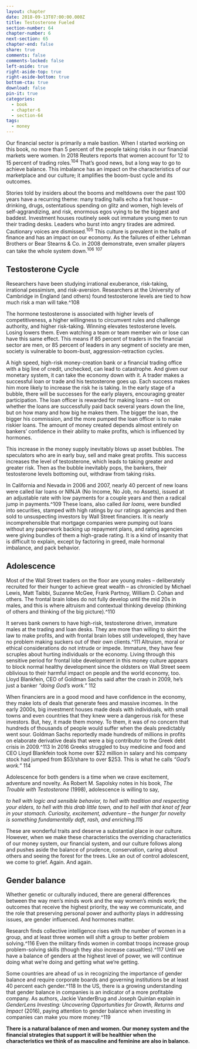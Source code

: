 ```yaml
---
layout: chapter
date: 2018-09-13T07:00:00.000Z
title: Testosterone Fueled
section-number: 64
chapter-number: 6
next-section: 65
chapter-end: false
share: true
comments: false
comments-locked: false
left-aside: true
right-aside-top: true
right-aside-bottom: true
bottom-cta: true
download: false
pin-it: true
categories:
  - book
  - chapter-6
  - section-64
tags:
  - money
---
```

Our financial sector is primarily a male bastion. When I started
working on this book, no more than 5 percent of the people taking
risks in our financial markets were women. In 2018 Reuters reports
that women account for 12 to 15 percent of trading roles.<sup>104</sup> That’s
good news, but a long way to go to achieve balance. This imbalance
has an impact on the characteristics of our marketplace and our
culture; it amplifies the boom-bust cycle and its outcomes.

Stories told by insiders about the booms and meltdowns over the
past 100 years have a recurring theme: many trading halls echo a frat
house – drinking, drugs, ostentatious spending on glitz and women,
high levels of self-aggrandizing, and risk, enormous egos vying to
be the biggest and baddest. Investment houses routinely seek out
immature young men to run their trading desks. Leaders who burst
into angry tirades are admired. Cautionary voices are dismissed.<sup>105</sup>
This culture is prevalent in the halls of finance and has an impact
on our economy. As the failures of either Lehman Brothers or Bear
Stearns & Co. in 2008 demonstrate, even smaller players can take the
whole system down.<sup>106</sup> <sup>107</sup>

## Testosterone Cycle

Researchers have been studying irrational exuberance, risk-taking,
irrational pessimism, and risk-aversion. Researchers at the University
of Cambridge in England (and others) found testosterone levels are
tied to how much risk a man will take.^108

The hormone testosterone is associated with higher levels of
competitiveness, a higher willingness to circumvent rules and
challenge authority, and higher risk-taking. Winning elevates
testosterone levels. Losing lowers them. Even watching a team or
team member win or lose can have this same effect. This means if
85 percent of traders in the financial sector are men, or 85 percent of
leaders in any segment of society are men, society is vulnerable to
boom-bust, aggression-retraction cycles.

A high speed, high-risk money-creation bank or a financial trading
office with a big line of credit, unchecked, can lead to catastrophe.
And given our monetary system, it can take the economy down with
it. A trader makes a successful loan or trade and his testosterone goes
up. Each success makes him more likely to increase the risk he is
taking. In the early stage of a bubble, there will be successes for the
early players, encouraging greater participation. The loan officer is
rewarded for making loans – not on whether the loans are successfully
paid back several years down the line, but on how many and how
big he makes them. The bigger the loan, the bigger his commission,
and the more pumped the loan officer is to make riskier loans. The
amount of money created depends almost entirely on bankers’
confidence in their ability to make profits, which is influenced by
hormones.

This increase in the money supply inevitably blows up asset bubbles.
The speculators who are in early buy, sell and make great profits.
This success increases the level of testosterone, which leads to taking
greater and greater risk. Then as the bubble inevitably pops, the
bankers, their testosterone levels bottoming out, withdraw from
taking risks.

In California and Nevada in 2006 and 2007, nearly 40 percent of
new loans were called liar loans or NINJA (No Income, No Job, no
Assets), issued at an adjustable rate with low payments for a couple
years and then a radical jump in payments.^109 These loans, also called
_liar loans,_ were bundled into securities, stamped with high ratings
by our ratings agencies and then sold to unsuspecting investors by
Wall Street financiers. It is nearly incomprehensible that mortgage
companies were pumping out loans without any paperwork backing
up repayment plans, and rating agencies were giving bundles of them
a high-grade rating. It is a kind of insanity that is difficult to explain,
except by factoring in greed, male hormonal imbalance, and pack
behavior.

## Adolescence

Most of the Wall Street traders on the floor are young males –
deliberately recruited for their hunger to achieve great wealth – as
chronicled by Michael Lewis, Matt Taibbi, Suzanne McGee, Frank
Partnoy, William D. Cohan and others. The frontal brain lobes
do not fully develop until the mid 20s in males, and this is where
altruism and contextual thinking develop (thinking of others and
thinking of the big picture).^110

It serves bank owners to have high-risk, testosterone driven,
immature males at the trading and loan desks. They are more than
willing to skirt the law to make profits, and with frontal brain lobes
still undeveloped, they have no problem making suckers out of their
own clients.^111 Altruism, moral or ethical considerations do not
intrude or impede. Immature, they have few scruples about hurting
individuals or the economy. Living through this sensitive period for
frontal lobe development in this money culture appears to block
normal healthy development since the oldsters on Wall Street seem
oblivious to their harmful impact on people and the world economy,
too. Lloyd Blankfein, CEO of Goldman Sachs said after the crash in
2009, he’s just a banker _“doing God’s work.”_ 112

When financiers are in a good mood and have confidence in the
economy, they make lots of deals that generate fees and massive
incomes. In the early 2000s, big investment houses made deals with
individuals, with small towns and even countries that they knew
were a dangerous risk for these investors. But, hey, it made them
money. To them, it was of no concern that hundreds of thousands of
people would suffer when the deals predictably went sour. Goldman
Sachs reportedly made hundreds of millions in profits on elaborate
derivative deals that were a big contributor to the Greek debt crisis
in 2009.^113 In 2016 Greeks struggled to buy medicine and food and
CEO Lloyd Blankfein took home over $22 million in salary and his
company stock had jumped from $53/share to over $253. This is what
he calls _“God’s work.”_ 114

Adolescence for both genders is a time when we crave excitement,
adventure and novelty. As Robert M. Sapolsky notes in his book, _The
Trouble with Testosterone_ (1998), adolescence is willing to say,

_to hell with logic and sensible behavior, to hell with tradition and respecting
your elders, to hell with this drab little town, and to hell with that knot of fear
in your stomach. Curiosity, excitement, adventure – the hunger for novelty is
something fundamentally daft, rash, and enriching.115_

These are wonderful traits and deserve a substantial place in our
culture. However, when we make these characteristics the overriding
characteristics of our money system, our financial system, and our
culture follows along and pushes aside the balance of prudence,
conservation, caring about others and seeing the forest for the trees.
Like an out of control adolescent, we come to grief. Again. And again.

## Gender balance

Whether genetic or culturally induced, there are general differences
between the way men’s minds work and the way women’s minds
work; the outcomes that receive the highest priority, the way we
communicate, and the role that preserving personal power and
authority plays in addressing issues, are gender influenced. And
hormones matter.

Research finds collective intelligence rises with the number of women
in a group, and at least three women will shift a group to better
problem solving.^116 Even the military finds women in combat troops
increase group problem-solving skills (though they also increase
casualties).^117 Until we have a balance of genders at the highest level
of power, we will continue doing what we’re doing and getting what
we’re getting.

Some countries are ahead of us in recognizing the importance
of gender balance and require corporate boards and governing
institutions be at least 40 percent each gender.^118 In the US, there
is a growing understanding that gender balance in companies is
an indicator of a more profitable company. As authors, Jackie
VanderBrug and Joseph Quinlan explain in _GenderLens Investing: Uncovering Opportunities for Growth, Returns and Impact_ (2016),
paying attention to gender balance when investing in companies can
make you more money.^119

**There is a natural balance of men and women. Our money system
and the financial strategies that support it will be healthier when
the characteristics we think of as masculine and feminine are also
in balance.**
